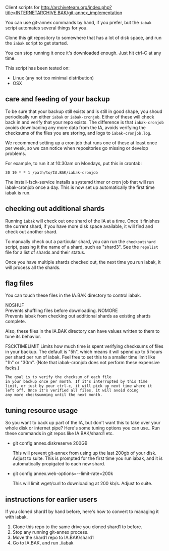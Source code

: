 Client scripts for
<http://archiveteam.org/index.php?title=INTERNETARCHIVE.BAK/git-annex_implementation>

You can use git-annex commands by hand, if you prefer, but the `iabak`
script automates several things for you.

Clone this git repository to somewhere that has a lot of disk space,
and run the `iabak` script to get started.

You can stop running it once it's downloaded enough. Just hit ctrl-C at any
time.

This script has been tested on:

* Linux (any not too minimal distribution)
* OSX

## care and feeding of your backup

To be sure that your backup still exists and is still in good shape,
you shoud periodically run either `iabak` or `iabak-cronjob`. Either
of these will check back in and verify that your repo exists. The
difference is that `iabak-cronjob` avoids downloading any more data
from the IA, avoids verifying the checksums of the files you are storing,
and logs to `iabak-cronjob.log`.

We recommend setting up a cron job that runs one of these at least once per
week, so we can notice when repositories go missing or develop problems.

For example, to run it at 10:30am on Mondays, put this in crontab:

	30 10 * * 1 /path/to/IA.BAK/iabak-cronjob

The install-fsck-service installs a systemd timer or cron job that will run
iabak-cronjob once a day. This is now set up automatically the first time
iabak is run.

## checking out additional shards

Running `iabak` will check out one shard of the IA at a time. Once it
finishes the current shard, if you have more disk space available, it will
find and check out another shard.

To manually check out a particular shard, you can run the
`checkoutshard` script, passing it the name of a shard, such as "shard3".
See the `repolist` file for a list of shards and their status.

Once you have multiple shards checked out, the next time you run iabak,
it will process all the shards.

## flag files

You can touch these files in the IA.BAK directory to control iabak.

NOSHUF	
	Prevents shuffling files before downloading.
NOMORE	
	Prevents iabak from checking out additional shards as existing
	shards complete.

Also, these files in the IA.BAK directory can have values written
to them to tune its behavior.

FSCKTIMELIMIT
	Limits how much time is spent verifying checksums of
	files in your backup. The default is "5h", which means
	it will spend up to 5 hours per shard per run of iabak.
	Feel free to set this to a smaller time limit like "1h" or "30m".
	(Note that iabak-cronjob does not perform these expensive fscks.)

	The goal is to verify the checksum of each file
	in your backup once per month. If it's interrupted by this time
	limit, or just by your ctrl-c, it will pick up next time where it
	left off. Once it's verified all files, it will avoid doing
	any more checksumming until the next month.

## tuning resource usage

So you want to back up part of the IA, but don't want this to take over
your whole disk or internet pipe? Here's some tuning options you can use..
Run these commands in git repos like IA.BAK/shard1 etc.

* git config annex.diskreserve 200GB

  This will prevent git-annex from using up the last 200gb of your disk.
  Adjust to suite. This is prompted for the first time you run iabak, and it
  is automatically propigated to each new shard.

* git config annex.web-options=--limit-rate=200k

  This will limit wget/curl to downloading at 200 kb/s. Adjust to suite. 

## instructions for earlier users

If you cloned shard1 by hand before, here's how to convert to managing it
with iabak.

1. Clone this repo to the same drive you cloned shard1 to before.
2. Stop any running git-annex process.
3. Move the shard1 repo to IA.BAK/shard1
4. Go to IA.BAK, and run ./iabak
